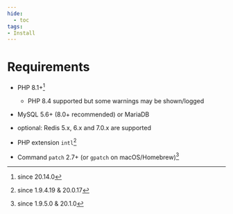 ```yaml
---
hide:
  - toc
tags:
- Install
---
```


# Requirements

- PHP 8.1+[^1]
    - PHP 8.4 supported but some warnings may be shown/logged
- MySQL 5.6+ (8.0+ recommended) or MariaDB
- optional: Redis 5.x, 6.x and 7.0.x are supported

- PHP extension `intl`[^2]
- Command `patch` 2.7+ (or `gpatch` on macOS/Homebrew)[^3]

[^1]: since 20.14.0
[^2]: since 1.9.4.19 & 20.0.17
[^3]: since 1.9.5.0 & 20.1.0
